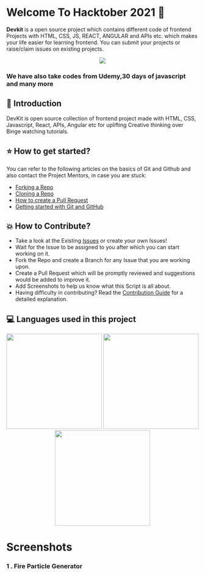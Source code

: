 # Welcome To Hacktober 2021 👋


**Devkit** is a open source project which contains different code of frontend Projects with HTML, CSS, JS, REACT, ANGULAR and APIs etc. which makes your life easier for learning frontend. You can submit your projects or raise/claim issues on existing projects.

<p align="center">
    <a href="https://blog.shahednasser.com/how-to-participate-in-hacktoberfest-2021/"><img src="https://res.cloudinary.com/practicaldev/image/fetch/s--wD1clxmJ--/c_imagga_scale,f_auto,fl_progressive,h_900,q_auto,w_1600/https://dev-to-uploads.s3.amazonaws.com/uploads/articles/w0shqntyjc5vyfuyn5bg.png" />
    </a>


### We have also take codes from Udemy,30 days of javascript and many more

## 📌 Introduction

DevKit is open source collection of frontend project made with HTML, CSS, Javascript, React, APIs, Angular etc for uplifting Creative thinking over Binge watching tutorials.

## ⭐ How to get started?

You can refer to the following articles on the basics of Git and Github and also contact the Project Mentors, in case you are stuck:

- [Forking a Repo](https://help.github.com/en/github/getting-started-with-github/fork-a-repo)
- [Cloning a Repo](https://help.github.com/en/desktop/contributing-to-projects/creating-a-pull-request)
- [How to create a Pull Request](https://opensource.com/article/19/7/create-pull-request-github)
- [Getting started with Git and GitHub](https://towardsdatascience.com/getting-started-with-git-and-github-6fcd0f2d4ac6)

## 💥 How to Contribute?


- Take a look at the Existing [Issues](https://github.com/anjali1102/Hacktober2021/issues) or create your own Issues!
- Wait for the Issue to be assigned to you after which you can start working on it.
- Fork the Repo and create a Branch for any Issue that you are working upon.
- Create a Pull Request which will be promptly reviewed and suggestions would be added to improve it.
- Add Screenshots to help us know what this Script is all about.
- Having difficulty in contributing? Read the [Contribution Guide](https://github.com/anjali1102/Hacktober2021/blob/main/CONTRIBUTING.md) for a detailed explanation.


## 💻 Languages used in this project

<p align="center">
<img height="250" width ="250" src = "https://acumbamail.com/blog/wp-content/uploads/2014/10/maquetacion-email-html.png"></img>
<img height="250" width ="250" src = "https://www.ostraining.com/cdn/images/oscampus/courses/CSS-part-1.jpg"></img>
<img height="250" width ="250" src = "https://www.quickstart.com/pub/media/magefan_blog/Free_Courses_to_learn_JavaScript.jpg"></img>

# Screenshots 

### 1 . Fire  Particle Generator 

<p align="center">
    <a href="https://github.com/anjali1102"><img src="" /></a>
</p>



